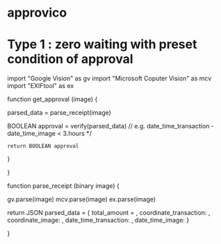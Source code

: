 # approvico

# Type 1 : zero waiting with preset condition of approval

import "Google Vision" as gv
import "Microsoft Coputer Vision" as mcv
import "EXIFtool" as ex

function get_approval (image) {

  parsed_data = parse_receipt(image) 
  
  BOOLEAN approval = verify(parsed_data) // e.g. date_time_transaction - date_time_image < 3.hours */
  
    return BOOLEAN approval
  }

}


function parse_receipt (binary image) {

  gv.parse(image)
  mcv.parse(image)
  ex.parse(image)

  return JSON parsed_data = {
      total_amount = <float>,
      coordinate_transaction: <string>, 
      coordinate_image: <string>,
      date_time_transaction: <datetime>,
      date_time_image: <datetime>
    }
  
  }



